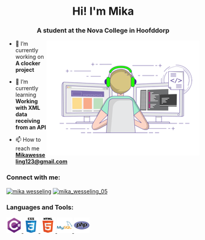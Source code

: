 <h1 align="center">Hi! I'm Mika</h1>
<h3 align="center">A student at the Nova College in Hoofddorp</h3>
<img align="right" width="400" src="https://raw.githubusercontent.com/devSouvik/devSouvik/master/gif3.gif" alt="Coding GIF">


- 🔭 I’m currently working on **A clocker project**

- 🌱 I’m currently learning **Working with XML data receiving from an API**

- 📫 How to reach me **Mikawesseling123@gmail.com**

<h3 align="left">Connect with me:</h3>
<p align="left">
<a href="https://www.linkedin.com/in/mika-wesseling-23a7a9230/" target="blank"><img align="center" src="https://raw.githubusercontent.com/rahuldkjain/github-profile-readme-generator/master/src/images/icons/Social/linked-in-alt.svg" alt="mika wesseling" height="30" width="40" /></a>
<a href="https://instagram.com/mika_wesseling_05" target="_blank"><img align="center" src="https://raw.githubusercontent.com/rahuldkjain/github-profile-readme-generator/master/src/images/icons/Social/instagram.svg" alt="mika_wesseling_05" height="30" width="40" /></a>
</p>

<h3 align="left">Languages and Tools:</h3>
<p align="left"> <a href="https://www.w3schools.com/cs/" target="_blank" rel="noreferrer"> <img src="https://raw.githubusercontent.com/devicons/devicon/master/icons/csharp/csharp-original.svg" alt="csharp" width="40" height="40"/> </a> <a href="https://www.w3schools.com/css/" target="_blank" rel="noreferrer"> <img src="https://raw.githubusercontent.com/devicons/devicon/master/icons/css3/css3-original-wordmark.svg" alt="css3" width="40" height="40"/> </a> <a href="https://www.w3.org/html/" target="_blank" rel="noreferrer"> <img src="https://raw.githubusercontent.com/devicons/devicon/master/icons/html5/html5-original-wordmark.svg" alt="html5" width="40" height="40"/> </a> <a href="https://www.mysql.com/" target="_blank" rel="noreferrer"> <img src="https://raw.githubusercontent.com/devicons/devicon/master/icons/mysql/mysql-original-wordmark.svg" alt="mysql" width="40" height="40"/> </a> <a href="https://www.php.net" target="_blank" rel="noreferrer"> <img src="https://raw.githubusercontent.com/devicons/devicon/master/icons/php/php-original.svg" alt="php" width="40" height="40"/> </a> </p>
